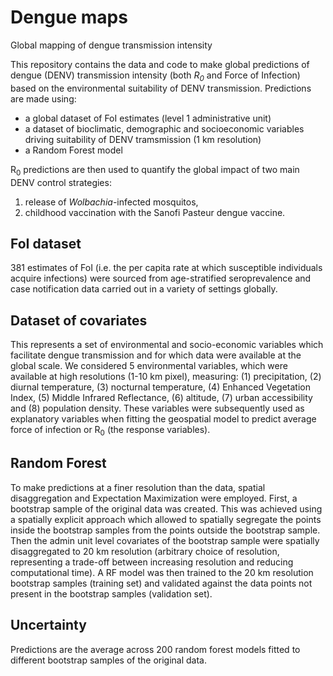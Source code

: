 # Dengue maps
Global mapping of dengue transmission intensity

This repository contains the data and code to make global predictions of dengue (DENV) transmission intensity (both *R<sub>0</sub>* and Force of Infection) based on the environmental suitability of DENV transmission. Predictions are made using: 

- a global dataset of FoI estimates (level 1 administrative unit)
- a dataset of bioclimatic, demographic and socioeconomic variables driving suitability of DENV tramsmission (1 km resolution)
- a Random Forest model

R<sub>0</sub> predictions are then used to quantify the global impact of two main DENV control strategies: 
1) release of *Wolbachia*-infected mosquitos,
2) childhood vaccination with the Sanofi Pasteur dengue vaccine.

## FoI dataset
381 estimates of FoI (i.e. the per capita rate at which susceptible individuals acquire infections) were sourced from age-stratified seroprevalence and case notification data carried out in a variety of settings globally.

## Dataset of covariates 
This represents a set of environmental and socio-economic variables which facilitate dengue transmission and for which data were available at the global scale. We considered 5 environmental variables, which were available at high resolutions (1-10 km pixel), measuring: (1) precipitation, (2) diurnal temperature, (3) nocturnal temperature, (4) Enhanced Vegetation Index, (5) Middle Infrared Reflectance, (6) altitude, (7) urban accessibility and (8) population density. These variables were subsequently used as explanatory variables when fitting the geospatial model to predict average force of infection or R<sub>0</sub> (the response variables).

## Random Forest
To make predictions at a finer resolution than the data, spatial disaggregation and Expectation Maximization were employed. First, a bootstrap sample of the original data was created. This was achieved using a spatially explicit approach which allowed to spatially segregate the points inside the bootstrap samples from the points outside the bootstrap sample. Then the admin unit level covariates of the bootstrap sample were spatially disaggregated to 20 km resolution (arbitrary choice of resolution, representing a trade-off between increasing resolution and reducing computational time). A RF model was then trained to the 20 km resolution bootstrap samples (training set) and validated against the data points not present in the bootstrap samples (validation set).      

## Uncertainty 
Predictions are the average across 200 random forest models fitted to different bootstrap samples of the original data. 
